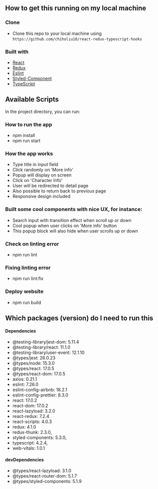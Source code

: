 ## How to get this running on my local machine

### Clone
- Clone this repo to your local machine using `https://github.com/chiholiu10/react-redux-typescript-hooks`

### Built with

- [React](https://reactjs.org/docs/getting-started.html) 
- [Redux](https://redux.js.org/)
- [Eslint](https://eslint.org/) 
- [Styled-Component](https://styled-components.com) 
- [TypeScript](https://www.typescriptlang.org/)

## Available Scripts

In the project directory, you can run:

### How to run the app
* npm install 
* npm run start

### How the app works
* Type title in input field
* Click randomly on 'More info'
* Popup will display on screen
* Click on 'Character Info'
* User will be redirected to detail page
* Also possible to return back to previous page
* Responsive design included 

### Built some cool components with nice UX, for instance:
* Search input with transition effect when scroll up or down
* Cool popup when user clicks on 'More info' button
* This popup block will also hide when user scrolls up or down

### Check on linting error
* npm run lint

### Fixing linting error 
* npm run lint:fix 

### Deploy website
* npm run build

## Which packages (version) do I need to run this
#### Dependencies
- @testing-library/jest-dom: 5.11.4
- @testing-library/react: 11.1.0
- @testing-library/user-event: 12.1.10
- @types/jest: 26.0.23
- @types/node: 15.3.0
- @types/react: 17.0.5
- @types/react-dom: 17.0.5
- axios: 0.21.1
- eslint: 7.26.0
- eslint-config-airbnb: 18.2.1
- eslint-config-prettier: 8.3.0
- react: 17.0.2
- react-dom: 17.0.2
- react-lazyload: 3.2.0
- react-redux: 7.2.4
- react-scripts: 4.0.3
- redux: 4.1.0
- redux-thunk: 2.3.0,
- styled-components: 5.3.0,
- typescript: 4.2.4,
- web-vitals: 1.0.1

#### devDependencies
- @types/react-lazyload: 3.1.0
- @types/react-router-dom: 5.1.7
- @types/styled-components: 5.1.9 
